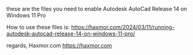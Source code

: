 these are the files you need to enable Autodesk AutoCad Release 14 on Windows 11 Pro

How to use these files is:
https://haxmor.com/2024/03/11/running-autodesk-autocad-release-14-on-windows-11-pro/

regards,
Haxmor.com
https://haxmor.com
